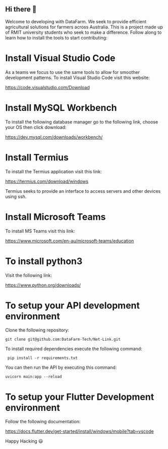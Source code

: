 ## Hi there 👋

Welcome to developing with DataFarm. We seek to provide efficient agricultural solutions for farmers across Australia. This is a project made up of RMIT university students who seek to make a difference. Follow along to learn how to install the tools to start contributing:

# Install Visual Studio Code
As a teams we focus to use the same tools to allow for smoother development patterns. To install Visual Studio Code visit this website:

https://code.visualstudio.com/Download

# Install MySQL Workbench
To install the following database manager go to the following link, choose your OS then click download:

https://dev.mysql.com/downloads/workbench/

# Install Termius
To install the Termius application visit this link:

https://termius.com/download/windows

Termius seeks to provide an interface to access servers and other devices using ssh.

# Install Microsoft Teams

To install MS Teams visit this link:

https://www.microsoft.com/en-au/microsoft-teams/education


# To install python3

Visit the following link:

https://www.python.org/downloads/


# To setup your API development environment

Clone the following repository:

``` git clone git@github.com:DataFarm-Tech/Net-Link.git ```

To install required dependencies execute the following command:

``` pip install -r requirements.txt```

You can then run the API by executing this command:

``` uvicorn main:app --reload ```

# To setup your Flutter Development environment

Follow the following documentation:

https://docs.flutter.dev/get-started/install/windows/mobile?tab=vscode

Happy Hacking 😃
